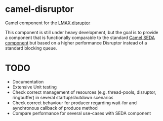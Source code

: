 camel-disruptor
===============

Camel component for the [LMAX disruptor](https://github.com/LMAX-Exchange/disruptor)

This component is still under heavy development, but the goal is to provide a component that is functionally comparable
to the standard [Camel SEDA component](http://camel.apache.org/seda.html) but based on a higher performance Disruptor
instead of a standard blocking queue.

TODO
====
- Documentation
- Extensive Unit testing
- Check correct management of resources (e.g. thread-pools, disruptor, ringbuffer) in several startup/shutdown scenarios
- Check correct behaviour for producer regarding wait-for and aynchronous callback of produce method
- Compare performance for several use-cases with SEDA component


